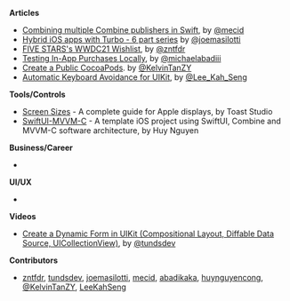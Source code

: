 
**Articles**

* [Combining multiple Combine publishers in Swift](https://swiftwithmajid.com/2021/05/12/combining-multiple-combine-publishers-in-swift/), by [@mecid](https://twitter.com/mecid)
* [Hybrid iOS apps with Turbo - 6 part series](https://masilotti.com/turbo-ios/) by [@joemasilotti](https://twitter.com/joemasilotti)
* [FIVE STARS's WWDC21 Wishlist](https://www.fivestars.blog/articles/wwdc21-wishlist/), by [@zntfdr](https://twitter.com/zntfdr)
* [Testing In-App Purchases Locally](https://levelup.gitconnected.com/testing-in-app-purchases-locally-in-simulator-7cdfd5031462?source=friends_link&sk=5ddca4382328b1af7562fb1f64f98820), by [@michaelabadiii](https://twitter.com/michaelabadiii)
* [Create a Public CocoaPods](https://daddycoding.com/2021/05/06/create-a-public-cocoapods/). by [@KelvinTanZY](https://twitter.com/kelvintanzy)
* [Automatic Keyboard Avoidance for UIKit](https://swiftsenpai.com/development/uikit-keyboard-avoidance/), by [@Lee_Kah_Seng](https://twitter.com/Lee_Kah_Seng)

**Tools/Controls**

* [Screen Sizes](https://www.screensizes.app/) - A complete guide for Apple displays, by Toast Studio
* [SwiftUI-MVVM-C](https://github.com/huynguyencong/SwiftUI-MVVM-C) - A template iOS project using SwiftUI, Combine and MVVM-C software architecture, by Huy Nguyen

**Business/Career**

*

**UI/UX**

*

**Videos**

* [Create a Dynamic Form in UIKit (Compositional Layout, Diffable Data Source, UICollectionView)](https://youtu.be/4YIckjckiWI), by [@tundsdev](https://twitter.com/tundsdev)

**Contributors**

* [zntfdr](https://github.com/zntfdr), [tundsdev](https://github.com/tunds), [joemasilotti](https://github.com/joemasilotti), [mecid](https://github.com/mecid), [abadikaka](https://github.com/abadikaka), [huynguyencong](https://github.com/huynguyencong), [@KelvinTanZY](https://twitter.com/kelvintanzy), [LeeKahSeng](https://github.com/LeeKahSeng)
